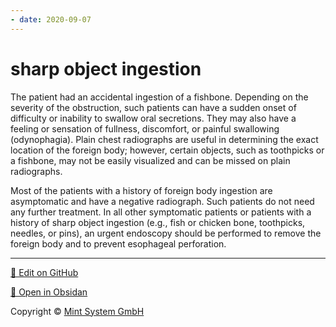 ```yaml
---
- date: 2020-09-07
---
```


# sharp object ingestion

<!-- fish bone ingestion treatment, when to treat -->

The patient had an accidental ingestion of a fishbone. Depending on the severity of the obstruction, such patients can have a sudden onset of difficulty or inability to swallow oral secretions. They may also have a feeling or sensation of fullness, discomfort, or painful swallowing (odynophagia). Plain chest radiographs are useful in determining the exact location of the foreign body; however, certain objects, such as toothpicks or a fishbone, may not be easily visualized and can be missed on plain radiographs.

Most of the patients with a history of foreign body ingestion are asymptomatic and have a negative radiograph. Such patients do not need any further treatment. In all other symptomatic patients or patients with a history of sharp object ingestion (e.g., fish or chicken bone, toothpicks, needles, or pins), an urgent endoscopy should be performed to remove the foreign body and to prevent esophageal perforation.


<hr>

[📝 Edit on GitHub](https://github.com/Mint-System/Knowledge/blob/master/sharp%20object%20ingestion.md)

[📂 Open in Obsidan](obsidian://open?vault=Knowledge%20Mint%20System&file=sharp%20object%20ingestion.md ':target=_self')

<footer>Copyright © <a href="https://www.mint-system.ch/">Mint System GmbH</a></footer>